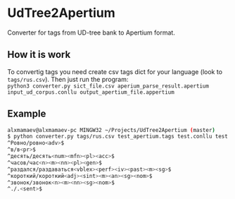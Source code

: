 # UdTree2Apertium
Converter for tags from UD-tree bank to Apertium format.

## How it is work
To convertig tags you need create csv tags dict for your language (look to `tags/rus.csv`).
Then just run the program: <br>`python3 converter.py sict_file.csv aperium_parse_result.apertium input_ud_corpus.conllu output_apertium_file.appertium`

## Example
```bash
alxmamaev@alxmamaev-pc MINGW32 ~/Projects/UdTree2Apertium (master)
$ python converter.py tags/rus.csv test_apertium.tags test.conllu test.apertium
^Ровно/ровно<adv>$
^в/в<pr>$
^десять/десять<num><mfn><pl><acc>$
^часов/час<n><m><nn><pl><gen>$
^раздался/раздаваться<vblex><perf><iv><past><m><sg>$
^короткий/короткий<adj><sint><m><an><sg><nom>$
^звонок/звонок<n><m><nn><sg><nom>$
^./.<sent>$
```